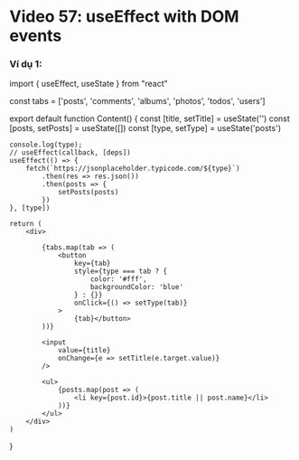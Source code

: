 # Video 57: useEffect with DOM events



### Ví dụ 1:

import { useEffect, useState } from "react"

const tabs = ['posts', 'comments', 'albums', 'photos', 'todos', 'users']

export default function Content() {
    const [title, setTitle] = useState('')
    const [posts, setPosts] = useState([])
    const [type, setType] = useState('posts')

    console.log(type);
    // useEffect(callback, [deps])
    useEffect(() => {
        fetch(`https://jsonplaceholder.typicode.com/${type}`)
            .then(res => res.json())
            .then(posts => {
                setPosts(posts)
            })
    }, [type])

    return (
        <div>

            {tabs.map(tab => (
                <button
                    key={tab}
                    style={type === tab ? {
                        color: '#fff',
                        backgroundColor: 'blue'
                    } : {}}
                    onClick={() => setType(tab)}
                >
                    {tab}</button>
            ))}

            <input
                value={title}
                onChange={e => setTitle(e.target.value)}
            />

            <ul>
                {posts.map(post => (
                    <li key={post.id}>{post.title || post.name}</li>
                ))}
            </ul>
        </div>
    )
}